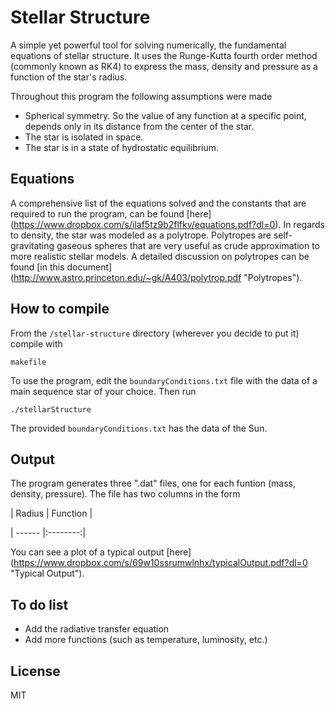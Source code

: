 # Stellar Structure

A simple yet powerful tool for solving numerically, the fundamental equations of stellar structure. It uses the Runge-Kutta fourth order method (commonly known as RK4) to express the mass, density and pressure as a function of the star's radius.

Throughout this program the following assumptions were made
* Spherical symmetry. So the value of any function at a specific point, depends only in its distance from the center of the star.
* The star is isolated in space. 
* The star is in a state of hydrostatic equilibrium.

## Equations

A comprehensive list of the equations solved and the constants that are required to run the program, can be found [here] (https://www.dropbox.com/s/ilaf5tz9b2flfkv/equations.pdf?dl=0). In regards to density, the star was modeled as a polytrope. Polytropes are self-gravitating gaseous spheres that are very useful as crude approximation to more realistic stellar models. A detailed discussion on polytropes can be found [in this document] (http://www.astro.princeton.edu/~gk/A403/polytrop.pdf "Polytropes").

## How to compile

From the `/stellar-structure` directory (wherever you decide to put it) compile with

```
makefile 
```

To use the program, edit the `boundaryConditions.txt` file with the data of a main sequence star of your choice. Then run

```
./stellarStructure 
```

The provided `boundaryConditions.txt` has the data of the Sun.

## Output

The program generates three ".dat" files, one for each funtion (mass, density, pressure). The file has two columns in the form

| Radius | Function |

| ------ |:--------:|

You can see a plot of a typical output [here] (https://www.dropbox.com/s/69w10ssrumwlnhx/typicalOutput.pdf?dl=0 "Typical Output").

## To do list

* Add the radiative transfer equation
* Add more functions (such as temperature, luminosity, etc.)

## License
MIT
